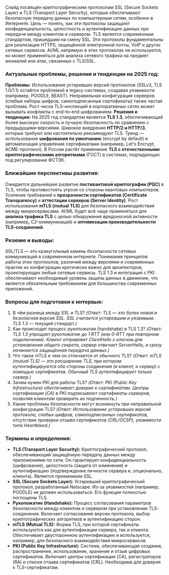 Слайд посвящён криптографическим протоколам SSL (Secure Sockets Layer) и TLS (Transport Layer Security), которые обеспечивают безопасную передачу данных по компьютерным сетям, особенно в Интернете. Цель — понять, как эти протоколы защищают конфиденциальность, целостность и аутентификацию данных при передаче между клиентом и сервером. TLS является современным стандартом, пришедшим на смену SSL. Эти протоколы фундаментальны для реализации HTTPS, защищённой электронной почты, VoIP и других сетевых сервисов. AI/ML напрямую в этих протоколах не используется, но может применяться для анализа сетевого трафика на предмет аномалий или атак, связанных с TLS/SSL.

### **Актуальные проблемы, решения и тенденции на 2025 год:**
**Проблемы:** Использование устаревших версий протоколов (SSLv3, TLS 1.0/1.1) остаётся проблемой в legacy-системах, создавая уязвимости (например, POODLE, BEAST). Неправильная конфигурация серверов (слабые наборы шифров, самоподписанные сертификаты) также частая проблема. Рост числа TLS-инспекций в корпоративных сетях может вызывать конфликты с end-to-end шифрованием.
**Решения и тенденции:** На 2025 год стандартом является **TLS 1.3**, обеспечивающий более высокую скорость и лучшую безопасность по сравнению с предыдущими версиями. Широкое внедрение **HTTP/2 и HTTP/3**, которые требуют или настоятельно рекомендуют TLS. Тренд — использование **шифрования по умолчанию** (encrypt by default) и автоматизация управления сертификатами (например, Let's Encrypt, ACME-протокол). В России растёт применение **TLS с отечественными криптографическими алгоритмами** (ГОСТ) в системах, подпадающих под регулирование ФСТЭК.

### **Ближайшие перспективы развития:**
Ожидается дальнейшее развитие **постквантовой криптографии (PQC)** в TLS, чтобы противостоять угрозе со стороны квантовых компьютеров. Усиление требований к **прозрачности сертификатов (Certificate Transparency)** и **аттестации серверов (Server Identity)**. Рост использования **mTLS (mutual TLS)** для безопасного взаимодействия между микросервисами. AI/ML будет всё чаще применяться для **анализа трафика TLS** с целью обнаружения вредоносной активности (например, C2-коммуникаций) и **оптимизации производительности TLS-соединений**.

### **Резюме и выводы:**
SSL/TLS — это краеугольный камень безопасности сетевых коммуникаций в современном интернете. Понимание принципов работы этих протоколов, различий между версиями и современных практик их конфигурации критически важно для архитекторов, проектирующих любые сетевые сервисы. TLS 1.3 и интеграция с PKI обеспечивают необходимый уровень защиты данных в движении, что является обязательным требованием для большинства современных приложений.

### **Вопросы для подготовки к интервью:**
1.  В чём разница между SSL и TLS? *(Ответ: TLS — это более новая и безопасная версия SSL. SSL считается устаревшим и уязвимым. TLS 1.3 — текущий стандарт.)*
2.  Как происходит процесс рукопожатия (handshake) в TLS 1.3? *(Ответ: TLS 1.3 упрощает рукопожатие до 1 RTT (или 0-RTT при повторном подключении). Клиент отправляет ClientHello с ключом для установления общего секрета, сервер отвечает ServerHello, и сразу начинается защищённая передача данных.)*
3.  Что такое mTLS и чем он отличается от обычного TLS? *(Ответ: mTLS (mutual TLS) — это расширение TLS, при котором аутентифицируются обе стороны соединения (и клиент, и сервер) с помощью сертификатов. Обычный TLS аутентифицирует только сервер.)*
4.  Зачем нужен PKI для работы TLS? *(Ответ: PKI (Public Key Infrastructure) обеспечивает доверие к сертификатам. Центры сертификации (CA) в PKI подписывают сертификаты серверов, позволяя клиентам проверить их подлинность.)*
5.  Какие проблемы безопасности могут возникнуть при неправильной конфигурации TLS? *(Ответ: Использование устаревших версий протокола, слабых шифров, самоподписанных сертификатов, отсутствие проверки отзыва сертификатов (CRL/OCSP), уязвимости типа Heartbleed.)*

### **Термины и определения:**
*   **TLS (Transport Layer Security):** Криптографический протокол, обеспечивающий защищённую передачу данных между приложениями по сети. Он гарантирует конфиденциальность (шифрование), целостность (защита от изменения) и аутентификацию (подтверждение личности сервера и, опционально, клиента). Является преемником SSL.
*   **SSL (Secure Sockets Layer):** Устаревший криптографический протокол, разработанный Netscape. Из-за уязвимостей (например, POODLE) не должен использоваться. Его функции полностью поглощены TLS.
*   **Рукопожатие (Handshake):** Процесс согласования параметров безопасности между клиентом и сервером при установлении TLS-соединения. Включает согласование версии протокола, выбор криптографических алгоритмов и аутентификацию сторон.
*   **mTLS (Mutual TLS):** Форма TLS, при которой сертификаты используются как для аутентификации сервера, так и клиента. Обеспечивает двустороннюю аутентификацию и используется, например, для безопасного взаимодействия микросервисов.
*   **PKI (Public Key Infrastructure):** Система, обеспечивающая создание, распространение, использование, хранение и отзыв цифровых сертификатов. Включает центры сертификации (CA), регистраторов (RA) и списки отзыва сертификатов (CRL). Необходима для доверия к TLS-сертификатам.